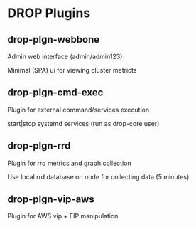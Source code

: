 # DROP Plugins

## drop-plgn-webbone

Admin web interface (admin/admin123)

Minimal (SPA) ui for viewing cluster metricts

## drop-plgn-cmd-exec

Plugin for external command/services execution

start|stop systemd services (run as drop-core user)

## drop-plgn-rrd

Plugin for rrd metrics and graph collection

Use local rrd database on node for collecting data (5 minutes)

## drop-plgn-vip-aws

Plugin for AWS vip + EIP manipulation

